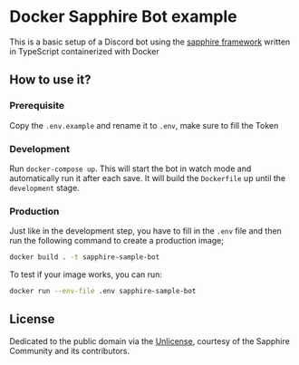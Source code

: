 # Docker Sapphire Bot example

This is a basic setup of a Discord bot using the [sapphire framework][sapphire] written in TypeScript containerized with Docker

## How to use it?

### Prerequisite

Copy the `.env.example` and rename it to `.env`, make sure to fill the Token

### Development

Run `docker-compose up`. This will start the bot in watch mode and automatically run it after each save.
It will build the `Dockerfile` up until the `development` stage.

### Production

Just like in the development step, you have to fill in the `.env` file and then run the following command to create a production image;

```sh
docker build . -t sapphire-sample-bot
```

To test if your image works, you can run:

```sh
docker run --env-file .env sapphire-sample-bot
```

## License

Dedicated to the public domain via the [Unlicense], courtesy of the Sapphire Community and its contributors.

[sapphire]: https://github.com/sapphiredev/framework
[Unlicense]: https://github.com/sapphiredev/examples/blob/main/LICENSE.md
